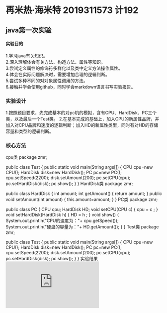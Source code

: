 # 再米热·海米特 2019311573 计192

## java第一次实验
#### 实验目的
1.学习java有关知识。<br/>
2.深入理解体会有关方法、构造方法、属性等知识。<br/>
3.尝试定义属性的修饰符多样化以及类中定义方法操作属性。<br/>
4.体会在实际问题解决时，需要增加合理的逻辑判断。<br/>
5.尝试多种不同的对对象属性调用的方法。<br/>
6.接触并学会使用github，同时学会markdown语言书写实验报告。<br/>
### 实验设计
1.按照题目要求，先完成基本的对pc机的模拟，含有CPU、HardDisk、PC三个类，以及最后一个Test类。
2.在基本完成的基础上，加入CPU的新属性品牌，并加入对CPU品牌和速度的逻辑判断；加入HD的新属性类型，同时有对HD的存储容量和类型的逻辑判断。
### 核心方法
 cpu类
package zmr;

public class Test {
public static void main(String args[]) {
	CPU cpu=new CPU();
	HardDisk disk=new HardDisk();
	PC pc=new PC();
	cpu.setSpeed(2200);
	disk.setAmount(200);
	pc.setCPU(cpu);
	pc.setHardDisk(disk);
	pc.show();
}
}
HardDisk类
package zmr;

public class HardDisk {
    int amount;
    int getAmount() {
    	return amount;
    }
    public void setAmount(int amount) {
    	this.amount=amount;
    }
}
PC类
package zmr;

public class PC {
    CPU cpu;
    HardDisk HD;
    void setCPU(CPU c) {
    	cpu = c ;
        }
    void setHardDisk(HardDisk h) {
    	HD = h ;
        }
    void show() {
    	System.out.println("CPU的速度为："+ cpu.getSpeed());
    	System.out.println("硬盘的容量为："+ HD.getAmount());
    }
}
Test类
package zmr;

public class Test {
public static void main(String args[]) {
	CPU cpu=new CPU();
	HardDisk disk=new HardDisk();
	PC pc=new PC();
	cpu.setSpeed(2200);
	disk.setAmount(200);
	pc.setCPU(cpu);
	pc.setHardDisk(disk);
	pc.show();
}
}
实验结果
![](https://github.com/zamirayhat/-/blob/main/PC.java)

